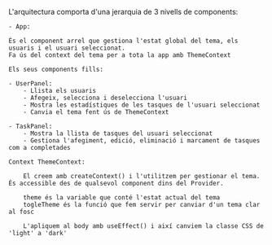 L'arquitectura comporta d'una jerarquia de 3 nivells de components:

    - App:
    
    És el component arrel que gestiona l'estat global del tema, els usuaris i el usuari seleccionat.
    Fa ús del context del tema per a tota la app amb ThemeContext
    
    Els seus components fills:

    - UserPanel:
        - Llista els usuaris
        - Afegeix, selecciona i deselecciona l'usuari
        - Mostra les estadístiques de les tasques de l'usuari seleccionat
        - Canvia el tema fent ús de ThemeContext

    - TaskPanel: 
        - Mostra la llista de tasques del usuari seleccionat
        - Gestiona l'afegiment, edició, eliminació i marcament de tasques com a completades

    Context ThemeContext:

        El creem amb createContext() i l'utilitzem per gestionar el tema. És accessible des de qualsevol component dins del Provider.

        theme és la variable que conté l'estat actual del tema
        togleTheme és la funció que fem servir per canviar d'un tema clar al fosc

        L'apliquem al body amb useEffect() i així canviem la classe CSS de 'light' a 'dark'